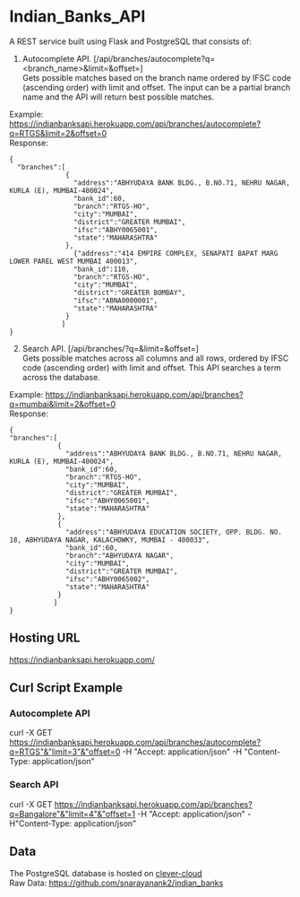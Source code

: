 # Indian_Banks_API
A REST service built using Flask and PostgreSQL that consists of:
  1. Autocomplete API. [/api/branches/autocomplete?q=<branch_name>&limit=<limit>&offset=<offset>]   
    Gets possible matches based on the branch name ordered by
    IFSC code (ascending order) with limit and offset. The input can be a partial branch name and the API will return best possible matches.   
    
Example: https://indianbanksapi.herokuapp.com/api/branches/autocomplete?q=RTGS&limit=2&offset=0  
  Response:  
```
{
  "branches":[
              {
                "address":"ABHYUDAYA BANK BLDG., B.NO.71, NEHRU NAGAR, KURLA (E), MUMBAI-400024",
                "bank_id":60,
                "branch":"RTGS-HO",
                "city":"MUMBAI",
                "district":"GREATER MUMBAI",
                "ifsc":"ABHY0065001",
                "state":"MAHARASHTRA"
              },
                {"address":"414 EMPIRE COMPLEX, SENAPATI BAPAT MARG LOWER PAREL WEST MUMBAI 400013",
                "bank_id":110,
                "branch":"RTGS-HO",
                "city":"MUMBAI",
                "district":"GREATER BOMBAY",
                "ifsc":"ABNA0000001",
                "state":"MAHARASHTRA"
              }
             ]
}
   ```
     
  

    
    
  2. Search API. [/api/branches/?q=<word>&limit=<limit>&offset=<offset>]    
  Gets possible matches across all columns and all rows, ordered by
    IFSC code (ascending order) with limit and offset. This API searches a term across the database.  
    
 Example: https://indianbanksapi.herokuapp.com/api/branches?q=mumbai&limit=2&offset=0  
  Response:  
```
{
"branches":[
            {
              "address":"ABHYUDAYA BANK BLDG., B.NO.71, NEHRU NAGAR, KURLA (E), MUMBAI-400024",
              "bank_id":60,
              "branch":"RTGS-HO",
              "city":"MUMBAI",
              "district":"GREATER MUMBAI",
              "ifsc":"ABHY0065001",
              "state":"MAHARASHTRA"
            },
            {
              "address":"ABHYUDAYA EDUCATION SOCIETY, OPP. BLDG. NO. 18, ABHYUDAYA NAGAR, KALACHOWKY, MUMBAI - 400033",
              "bank_id":60,
              "branch":"ABHYUDAYA NAGAR",
              "city":"MUMBAI",
              "district":"GREATER MUMBAI",
              "ifsc":"ABHY0065002",
              "state":"MAHARASHTRA"
            }
           ]
}
```    
  
  ## Hosting URL
  https://indianbanksapi.herokuapp.com/  
  
  ## Curl Script Example   
  ### Autocomplete API  
  curl -X GET https://indianbanksapi.herokuapp.com/api/branches/autocomplete?q=RTGS"&"limit=3"&"offset=0 -H "Accept: application/json" -H "Content-Type: application/json"     
  
  ### Search API  
  curl -X GET https://indianbanksapi.herokuapp.com/api/branches?q=Bangalore"&"limit=4"&"offset=1 -H "Accept: application/json" -H"Content-Type: application/json"    
  
  
  
  ## Data  
  The PostgreSQL database is hosted on [clever-cloud](https://www.clever-cloud.com/doc/getting-started/quickstart/#create-your-first-add-on)  
  Raw Data: https://github.com/snarayanank2/indian_banks  
  
